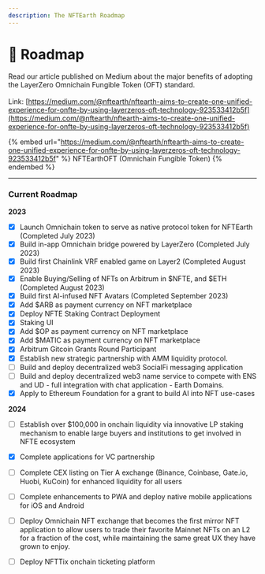 ```yaml
---
description: The NFTEarth Roadmap
---
```


# 🎯 Roadmap

Read our article published on Medium about the major benefits of adopting the LayerZero Omnichain Fungible Token (OFT) standard. \
\
Link: [https://medium.com/@nftearth/nftearth-aims-to-create-one-unified-experience-for-onfte-by-using-layerzeros-oft-technology-923533412b5f](https://medium.com/@nftearth/nftearth-aims-to-create-one-unified-experience-for-onfte-by-using-layerzeros-oft-technology-923533412b5f)

{% embed url="https://medium.com/@nftearth/nftearth-aims-to-create-one-unified-experience-for-onfte-by-using-layerzeros-oft-technology-923533412b5f" %}
NFTEarthOFT (Omnichain Fungible Token)
{% endembed %}

***

### Current Roadmap



**2023**

* [x] Launch Omnichain token to serve as native protocol token for NFTEarth (Completed July 2023)
* [x] Build in-app Omnichain bridge powered by LayerZero (Completed July 2023)
* [x] Build first Chainlink VRF enabled game on Layer2 (Completed August 2023)
* [x] Enable Buying/Selling of NFTs on Arbitrum in $NFTE, and $ETH (Completed August 2023)
* [x] Build first AI-infused NFT Avatars (Completed September 2023)
* [x] Add $ARB as payment currency on NFT marketplace
* [x] Deploy NFTE Staking Contract Deployment
* [x] Staking UI
* [x] Add $OP as payment currency on NFT marketplace
* [x] Add $MATIC as payment currency on NFT marketplace
* [x] Arbitrum Gitcoin Grants Round Participant
* [x] Establish new strategic partnership with AMM liquidity protocol.
* [ ] Build and deploy decentralized web3 SocialFi messaging application
* [ ] Build and deploy decentralized web3 name service to compete with ENS and UD - full integration with chat application - Earth Domains.
* [x] Apply to Ethereum Foundation for a grant to build AI into NFT use-cases

**2024**

* [ ] Establish over $100,000 in onchain liquidity via innovative LP staking mechanism to enable large buyers and institutions to get involved in NFTE ecosystem
* [x] Complete applications for VC partnership
* [ ] Complete CEX listing on Tier A exchange (Binance, Coinbase, Gate.io, Huobi, KuCoin) for enhanced liquidity for all users
* [ ] Complete enhancements to PWA and deploy native mobile applications for iOS and Android
* [ ] Deploy Omnichain NFT exchange that becomes the first mirror NFT application to allow users to trade their favorite Mainnet NFTs on an L2 for a fraction of the cost, while maintaining the same great UX they have grown to enjoy.&#x20;
* [ ] Deploy NFTTix onchain ticketing platform

